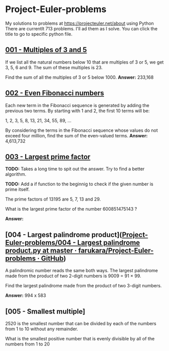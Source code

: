 # Project-Euler-problems

My solutions to problems at https://projecteuler.net/about using Python
There are currentlt 713 problems. I'll ad them as I solve. You can click the title to go to specific python file.

## [001 - Multiples of 3 and 5](https://github.com/farukara/Project-Euler-problems/blob/master/files/001%20-%20Multiples%20of%203%20and%205.py)

If we list all the natural numbers below 10 that are multiples of 3 or 5, we get 3, 5, 6 and 9. The sum of these multiples is 23.

Find the sum of all the multiples of 3 or 5 below 1000.
**Answer:** 233,168

## [002 - Even Fibonacci numbers](https://github.com/farukara/Project-Euler-problems/blob/master/files/002%20-%20Even%20Fibonacci%20numbers.py)

Each new term in the Fibonacci sequence is generated by adding the previous two terms. By starting with 1 and 2, the first 10 terms will be:

1, 2, 3, 5, 8, 13, 21, 34, 55, 89, ...

By considering the terms in the Fibonacci sequence whose values do not exceed four million, find the sum of the even-valued terms.
**Answer:** 4,613,732

## [003 - Largest prime factor](https://github.com/farukara/Project-Euler-problems/blob/master/files/003%20-%20Largest%20prime%20factor.py)

**TODO:** Takes a long time to spit out the answer. Try to find a better algorithm.

**TODO:** Add a if function to the beginnig to check if the given number is prime itself.

The prime factors of 13195 are 5, 7, 13 and 29.

What is the largest prime factor of the number 600851475143 ?

**Answer:** 

## [004 - Largest palindrome product]([Project-Euler-problems/004 - Largest palindrome product.py at master · farukara/Project-Euler-problems · GitHub](https://github.com/farukara/Project-Euler-problems/blob/master/files/004%20-%20Largest%20palindrome%20product.py))

A palindromic number reads the same both ways. The largest palindrome made from the product of two 2-digit numbers is 9009 = 91 × 99.

Find the largest palindrome made from the product of two 3-digit numbers.

**Answer:** 994 x 583

## [005 - Smallest multiple]

2520 is the smallest number that can be divided by each of the numbers from 1 to 10 without any remainder.

What is the smallest positive number that is evenly divisible by all of the numbers from 1 to 20
